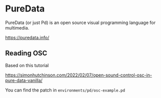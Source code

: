 # PureData

PureData (or just Pd) is an open source visual programming language for multimedia.

https://puredata.info/

## Reading OSC

Based on this tutorial

https://simonhutchinson.com/2022/02/07/open-sound-control-osc-in-pure-data-vanilla/

You can find the patch in `environments/pd/osc-example.pd`
